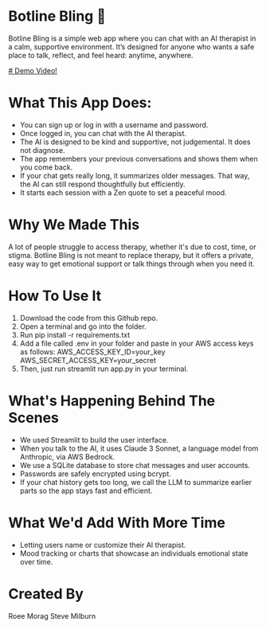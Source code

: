 # Botline Bling 🪩

Botline Bling is a simple web app where you can chat with an AI therapist in a calm, supportive environment. It’s designed for anyone who wants a safe place to talk, reflect, and feel heard: anytime, anywhere.

[# Demo Video!]([url](https://www.youtube.com/watch?v=wjhCqigRCSs))

# What This App Does:
- You can sign up or log in with a username and password.
- Once logged in, you can chat with the AI therapist.
- The AI is designed to be kind and supportive, not judgemental. It does not diagnose.
- The app remembers your previous conversations and shows them when you come back.
- If your chat gets really long, it summarizes older messages. That way, the AI can still respond thoughtfully but efficiently.
- It starts each session with a Zen quote to set a peaceful mood.

# Why We Made This
A lot of people struggle to access therapy, whether it's due to cost, time, or stigma. Botline Bling is not meant to replace therapy, but it offers a private, easy way to get emotional support or talk things through when you need it.

# How To Use It
1. Download the code from this Github repo.
2. Open a terminal and go into the folder.
3. Run pip install -r requirements.txt
4. Add a file called .env in your folder and paste in your AWS access keys as follows:
     AWS_ACCESS_KEY_ID=your_key
     AWS_SECRET_ACCESS_KEY=your_secret
5. Then, just run streamlit run app.py in your terminal.

# What's Happening Behind The Scenes
- We used Streamlit to build the user interface.
- When you talk to the AI, it uses Claude 3 Sonnet, a language model from Anthropic, via AWS Bedrock.
- We use a SQLite database to store chat messages and user accounts.
- Passwords are safely encrypted using bcrypt.
- If your chat history gets too long, we call the LLM to summarize earlier parts so the app stays fast and efficient.

# What We'd Add With More Time
- Letting users name or customize their AI therapist.
- Mood tracking or charts that showcase an individuals emotional state over time.

# Created By
Roee Morag
Steve Milburn
